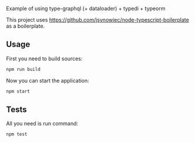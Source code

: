 Example of using type-graphql (+ dataloader) + typedi + typeorm

This project uses https://github.com/jsynowiec/node-typescript-boilerplate as a boilerplate.

## Usage

First you need to build sources:

```sh
npm run build
```

Now you can start the application:

```sh
npm start
```

## Tests

All you need is run command:

```sh
npm test
```
